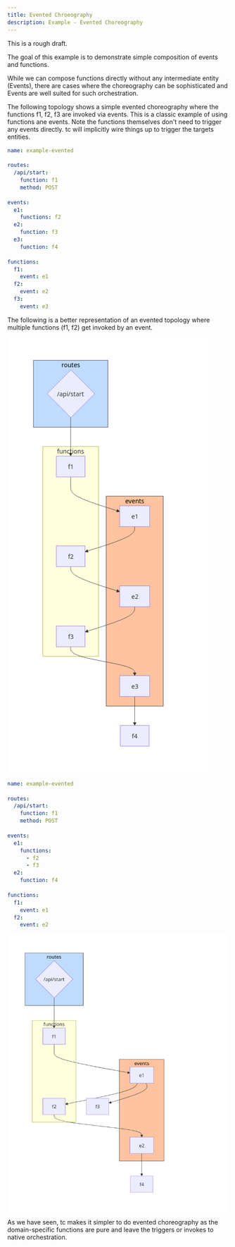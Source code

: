 ```yaml
---
title: Evented Chroeography
description: Example - Evented Choreography
---
```


This is a rough draft.

The goal of this example is to demonstrate simple composition of events and functions.

While we can compose functions directly without any intermediate entity (Events), there are cases where the choreography can be sophisticated and Events are well suited for such orchestration.

The following topology shows a simple evented choreography where the functions f1, f2, f3 are invoked via events. This is a classic example of using functions ane events. Note the functions themselves don't need to trigger any events directly. tc will implicitly wire things up to trigger the targets entities.

```yaml
name: example-evented

routes:
  /api/start:
    function: f1
    method: POST

events:
  e1:
    functions: f2
  e2:
    function: f3
  e3:
    function: f4

functions:
  f1:
    event: e1
  f2:
    event: e2
  f3:
    event: e3

```

The following is a better representation of an evented topology where multiple functions (f1, f2) get invoked by an event.

![Evented1](../../../assets/evented-1.png)


```yaml
name: example-evented

routes:
  /api/start:
    function: f1
    method: POST

events:
  e1:
    functions:
      - f2
      - f3
  e2:
    function: f4

functions:
  f1:
    event: e1
  f2:
    event: e2
```

![Evented2](../../../assets/evented-2.png)

As we have seen, tc makes it simpler to do evented choreography as the domain-specific functions are pure and leave the triggers or invokes to native orchestration.
